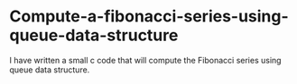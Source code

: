# Compute-a-fibonacci-series-using-queue-data-structure
I have written a small c code that will compute the Fibonacci series using queue data structure.
